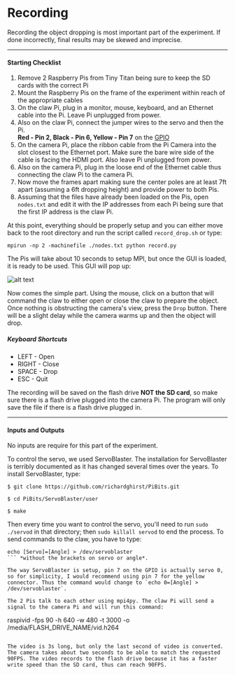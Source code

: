 Recording
=========

Recording the object dropping is most important part of the experiment. If done incorrectly, final results may be skewed and imprecise.

--------------

#### Starting Checklist  
   1. Remove 2 Raspberry Pis from Tiny Titan being sure to keep the SD cards with the correct Pi  
   2. Mount the Raspberry Pis on the frame of the experiment within reach of the appropriate cables  
   3. On the claw Pi, plug in a monitor, mouse, keyboard, and an Ethernet cable into the Pi. Leave Pi unplugged from power.
   4. Also on the claw Pi, connect the jumper wires to the servo and then the Pi.  
   **Red - Pin 2, Black - Pin 6, Yellow - Pin 7** on the [GPIO](http://www.andremiller.net/wp-content/uploads/2013/01/RaspberryPiPinouts2.png)  
   5. On the camera Pi, place the ribbon cable from the Pi Camera into the slot closest to the Ethernet port. Make sure the bare wire side of the cable is facing the HDMI port. Also leave Pi unplugged from power.  
   6. Also on the camera Pi, plug in the loose end of the Ethernet cable thus connecting the claw Pi to the camera Pi.  
   7. Now move the frames apart making sure the center poles are at least 7ft apart (assuming a 6ft dropping height) and provide power to both Pis.  
   8. Assuming that the files have already been loaded on the Pis, open `nodes.txt` and edit it with the IP addresses from each Pi being sure that the first IP address is the claw Pi.  
   
At this point, everything should be properly setup and you can either move back to the root directory and run the script called `record_drop.sh` or type:  

```
mpirun -np 2 -machinefile ./nodes.txt python record.py
```

The Pis will take about 10 seconds to setup MPI, but once the GUI is loaded, it is ready to be used. This GUI will pop up:  

![alt text](https://github.com/mjdonovan410/TinyTitan-PhysicsExperiment/raw/master/Record/Images/gui.png "Record GUI")

Now comes the simple part. Using the mouse, click on a button that will command the claw to either open or close the claw to prepare the object. 
Once nothing is obstructing the camera's view, press the `Drop` button. There will be a slight delay while the camera warms up and then the object will drop.

##### Keyboard Shortcuts  
* LEFT - Open
* RIGHT - Close
* SPACE - Drop
* ESC - Quit

The recording will be saved on the flash drive **NOT the SD card**, so make sure there is a flash drive plugged into the camera Pi. The program will only save the file if there is a flash drive plugged in.

-------
#### Inputs and Outputs
No inputs are require for this part of the experiment.  

To control the servo, we used ServoBlaster. The installation for ServoBlaster is terribly documented as it has changed several times over the years. To install ServoBlaster, type:  

```
$ git clone https://github.com/richardghirst/PiBits.git
```  
```
$ cd PiBits/ServoBlaster/user
```  
```
$ make
```  

Then every time you want to control the servo, you'll need to run `sudo ./servod` in that directory; then `sudo killall servod` to end the process. To send commands to the claw, you have to type:

```
echo [Servo]=[Angle] > /dev/servoblaster
``` *without the brackets on servo or angle*.  

The way ServoBlaster is setup, pin 7 on the GPIO is actually servo 0, so for simplicity, I would recommend using pin 7 for the yellow connector. Thus the command would change to `echo 0=[Angle] > /dev/servoblaster`.

The 2 Pis talk to each other using mpi4py. The claw Pi will send a signal to the camera Pi and will run this command:  
```
raspivid -fps 90 -h 640 -w 480 -t 3000 -o /media/FLASH_DRIVE_NAME/vid.h264
```  

The video is 3s long, but only the last second of video is converted. The camera takes about two seconds to be able to match the requested 90FPS. The video records to the flash drive because it has a faster write speed than the SD card, thus can reach 90FPS.